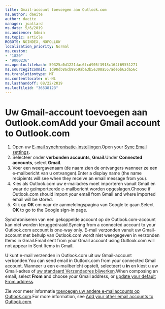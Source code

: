 ```yaml
---
title: Gmail-account toevoegen aan Outlook.com
ms.author: daeite
author: daeite
manager: joallard
ms.date: 5/6/2019
ms.audience: Admin
ms.topic: article
ROBOTS: NOINDEX, NOFOLLOW
localization_priority: Normal
ms.custom:
- "1820"
- "9000236"
ms.openlocfilehash: 59325a0d1221dac6fcd905f3918c164f69551271
ms.sourcegitcommit: 1d98db8acb9959aba3b5e308a567ade6b62da56c
ms.translationtype: MT
ms.contentlocale: nl-NL
ms.lasthandoff: 08/22/2019
ms.locfileid: "36538123"
---
```

# <a name="add-your-gmail-account-to-outlookcom"></a><span data-ttu-id="66c8d-102">Uw Gmail-account toevoegen aan Outlook.com</span><span class="sxs-lookup"><span data-stu-id="66c8d-102">Add your Gmail account to Outlook.com</span></span>

1. <span data-ttu-id="66c8d-103">Open uw [E-mail synchronisatie-instellingen](https://go.microsoft.com/fwlink/?linkid=875264).</span><span class="sxs-lookup"><span data-stu-id="66c8d-103">Open your [Sync Email settings](https://go.microsoft.com/fwlink/?linkid=875264).</span></span>
2. <span data-ttu-id="66c8d-104">Selecteer onder **verbonden accounts**, **Gmail**.</span><span class="sxs-lookup"><span data-stu-id="66c8d-104">Under **Connected accounts**, select **Gmail**.</span></span>
3. <span data-ttu-id="66c8d-105">Voer een weergavenaam (de naam zien de ontvangers wanneer ze een e-mailbericht van u ontvangen).</span><span class="sxs-lookup"><span data-stu-id="66c8d-105">Enter a display name (the name recipients will see when they receive an email message from you).</span></span>
4. <span data-ttu-id="66c8d-106">Kies als Outlook.com uw e-mailadres moet importeren vanuit Gmail en waar de geïmporteerde e-mailbericht worden opgeslagen.</span><span class="sxs-lookup"><span data-stu-id="66c8d-106">Choose if Outlook.com should import your email from Gmail and where imported email will be stored.</span></span>
5. <span data-ttu-id="66c8d-107">Klik op **OK** om naar de aanmeldingspagina van Google te gaan.</span><span class="sxs-lookup"><span data-stu-id="66c8d-107">Select **OK** to go to the Google sign-in page.</span></span>

<span data-ttu-id="66c8d-108">Synchroniseren van een gekoppelde account op de Outlook.com-account kan niet worden teruggedraaid.</span><span class="sxs-lookup"><span data-stu-id="66c8d-108">Syncing from a connected account to your Outlook.com account is one-way only.</span></span> <span data-ttu-id="66c8d-109">E-mail verzonden vanuit uw Gmail-account met behulp van Outlook.com wordt niet weergegeven in verzonden Items in Gmail.</span><span class="sxs-lookup"><span data-stu-id="66c8d-109">Email sent from your Gmail account using Outlook.com will not appear in Sent Items in Gmail.</span></span>

<span data-ttu-id="66c8d-110">U kunt e-mail verzenden in Outlook.com uit uw Gmail-account verbonden.</span><span class="sxs-lookup"><span data-stu-id="66c8d-110">You can send email in Outlook.com from your connected Gmail account.</span></span> <span data-ttu-id="66c8d-111">Wanneer u een e-mailbericht opstelt, selecteert u **in** en kiest u uw Gmail-adres of [uw standaard Verzendadres bijwerken](https://go.microsoft.com/fwlink/?linkid=875264).</span><span class="sxs-lookup"><span data-stu-id="66c8d-111">When composing an email, select **From** and choose your Gmail address, or [update your default From address](https://go.microsoft.com/fwlink/?linkid=875264).</span></span>

<span data-ttu-id="66c8d-112">Zie voor meer informatie [toevoegen uw andere e-mailaccounts op Outlook.com](https://support.office.com/article/c5224df4-5885-4e79-91ba-523aa743f0ba?wt.mc_id=Office_Outlook_com_Alchemy).</span><span class="sxs-lookup"><span data-stu-id="66c8d-112">For more information, see [Add your other email accounts to Outlook.com](https://support.office.com/article/c5224df4-5885-4e79-91ba-523aa743f0ba?wt.mc_id=Office_Outlook_com_Alchemy).</span></span>